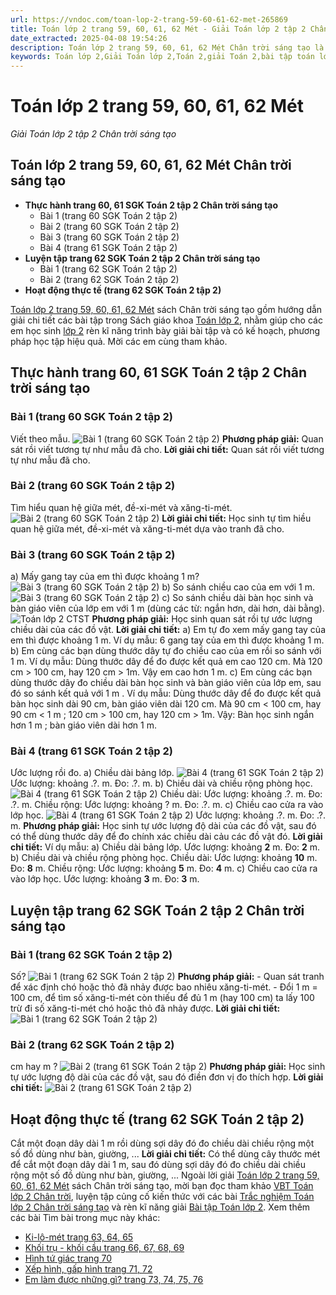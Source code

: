 ```yaml
---
url: https://vndoc.com/toan-lop-2-trang-59-60-61-62-met-265869
title: Toán lớp 2 trang 59, 60, 61, 62 Mét - Giải Toán lớp 2 tập 2 Chân trời sáng tạo - VnDoc.com
date_extracted: 2025-04-08 19:54:26
description: Toán lớp 2 trang 59, 60, 61, 62 Mét Chân trời sáng tạo là tài liệu giải Toán lớp 2 nằm trong chương trình giảng dạy sách Chân trời sáng tạo. Mời các em cùng tham khảo giải toán lớp 2.
keywords: Toán lớp 2,Giải Toán lớp 2,Toán 2,giải Toán 2,bài tập toán lớp 2,toan lop 2,toán lớp 2 tập 2,toán 2 tập 2,học toán lớp 2,toán lớp 2 sách Chân trời,toán lớp 2 chân trời sáng tạo,Sách giáo khoa lớp 2 Chân trời sáng tạo,Toán lớp 2 trang 60 chân trời sáng tạo,Toán lớp 2 trang 61 chân trời sáng tạo tập 2,Toán lớp 2 trang 62 tập 2,Toán lớp 2 Chân trời sáng tạo Tập 2 trang 60
---
```


# Toán lớp 2 trang 59, 60, 61, 62 Mét
 _Giải Toán lớp 2 tập 2 Chân trời sáng tạo_
## **Toán lớp 2 trang 59, 60, 61, 62 Mét Chân trời sáng tạo**
  * **Thực hành trang 60, 61 SGK Toán 2 tập 2 Chân trời sáng tạo**
    * Bài 1 \(trang 60 SGK Toán 2 tập 2\)
    * Bài 2 \(trang 60 SGK Toán 2 tập 2\)
    * Bài 3 \(trang 60 SGK Toán 2 tập 2\)
    * Bài 4 \(trang 61 SGK Toán 2 tập 2\)
  * **Luyện tập trang 62 SGK Toán 2 tập 2 Chân trời sáng tạo**
    * Bài 1 \(trang 62 SGK Toán 2 tập 2\)
    * Bài 2 \(trang 62 SGK Toán 2 tập 2\)
  * **Hoạt động thực tế \(trang 62 SGK Toán 2 tập 2\)**

[Toán lớp 2 trang 59, 60, 61, 62 Mét](<https://vndoc.com/toan-lop-2-trang-59-60-61-62-met-265869>) sách Chân trời sáng tạo gồm hướng dẫn giải chi tiết các bài tập trong  Sách giáo khoa [Toán lớp 2](<https://vndoc.com/toan-lop2> "Toán lớp 2"), nhằm giúp cho các em học sinh [lớp 2](<https://vndoc.com/tai-lieu-hoc-tap-lop2>) rèn kĩ năng trình bày giải bài tập và có kế hoạch, phương pháp học tập hiệu quả. Mời các em cùng tham khảo.
## **Thực hành trang 60, 61 SGK Toán 2 tập 2 Chân trời sáng tạo**
### Bài 1 \(trang 60 SGK Toán 2 tập 2\)
Viết theo mẫu.
![Bài 1 \(trang 60 SGK Toán 2 tập 2\)](https://i.vdoc.vn/data/image/2022/05/20/toan-1.jpg)
**Phương pháp giải:**
Quan sát rồi viết tương tự như mẫu đã cho.
**Lời giải chi tiết:**
Quan sát rồi viết tương tự như mẫu đã cho.
### Bài 2 \(trang 60 SGK Toán 2 tập 2\)
Tìm hiểu quan hệ giữa mét, đề-xi-mét và xăng-ti-mét.
![Bài 2 \(trang 60 SGK Toán 2 tập 2\)](https://i.vdoc.vn/data/image/2022/05/20/toan-2.jpg)
**Lời giải chi tiết:**
Học sinh tự tìm hiều quan hệ giữa mét, đề-xi-mét và xăng-ti-mét dựa vào tranh đã cho.
### Bài 3 \(trang 60 SGK Toán 2 tập 2\)
a\) Mấy gang tay của em thì được khoảng 1 m?
![Bài 3 \(trang 60 SGK Toán 2 tập 2\)](https://i.vdoc.vn/data/image/2022/05/20/toan-3.jpg)
b\) So sánh chiều cao của em với 1 m.
![Bài 3 \(trang 60 SGK Toán 2 tập 2\)](https://i.vdoc.vn/data/image/2022/05/20/toan-4.jpg)
c\) So sánh chiều dài bàn học sinh và bàn giáo viên của lớp em với 1 m \(dùng các từ: ngắn hơn, dài hơn, dài bằng\).
![Toán lớp 2 CTST](https://i.vdoc.vn/data/image/2022/05/20/toan-6.jpg)
**Phương pháp giải:**
Học sinh quan sát rồi tự ước lượng chiều dài của các đồ vật.
**Lời giải chi tiết:**
a\) Em tự đo xem mấy gang tay của em thì được khoảng 1 m.
Ví dụ mẫu: 6 gang tay của em thì được khoảng 1 m.
b\) Em cùng các bạn dùng thước dây tự đo chiều cao của em rồi so sánh với 1 m.
Ví dụ mẫu: Dùng thước dây để đo được kết quả em cao 120 cm.
Mà 120 cm > 100 cm, hay 120 cm > 1m.
Vậy em cao hơn 1 m.
c\) Em cùng các bạn dùng thước dây đo chiều dài bàn học sinh và bàn giáo viên của lớp em, sau đó so sánh kết quả với 1 m .
Ví dụ mẫu: Dùng thước dây để đo được kết quả bàn học sinh dài 90 cm, bàn giáo viên dài 120 cm.
Mà 90 cm < 100 cm, hay 90 cm < 1 m ;
120 cm > 100 cm, hay 120 cm > 1m.
Vậy: Bàn học sinh ngắn hơn 1 m ; bàn giáo viên dài hơn 1 m.
### Bài 4 \(trang 61 SGK Toán 2 tập 2\)
Ước lượng rồi đo.
a\) Chiều dài bảng lớp.
![Bài 4 \(trang 61 SGK Toán 2 tập 2\)](https://i.vdoc.vn/data/image/2022/05/20/toan-10.jpg)
Ước lượng: khoảng .?. m.
Đo: .?. m.
b\) Chiều dài và chiều rộng phòng học.
![Bài 4 \(trang 61 SGK Toán 2 tập 2\)](https://i.vdoc.vn/data/image/2022/05/20/toan-11.jpg)
Chiều dài:
Ước lượng: khoảng .?. m.
Đo: .?. m.
Chiều rộng:
Ước lượng: khoảng ? m.
Đo: .?. m.
c\) Chiều cao cửa ra vào lớp học.
![Bài 4 \(trang 61 SGK Toán 2 tập 2\)](https://i.vdoc.vn/data/image/2022/05/20/toan-12.jpg)
Ước lượng: khoảng .?. m.
Đo: .?. m.
**Phương pháp giải:**
Học sinh tự ước lượng độ dài của các đồ vật, sau đó có thể dùng thước dây để đo chính xác chiều dài cảu các đồ vật đó.
**Lời giải chi tiết:**
Ví dụ mẫu:
a\) Chiều dài bảng lớp.
Ước lượng: khoảng **2** m.
Đo: **2** m.
b\) Chiều dài và chiều rộng phòng học.
Chiều dài:
Ước lượng: khoảng **10** m.
Đo: **8** m.
Chiều rộng:
Ước lượng: khoảng **5** m.
Đo: **4** m.
c\) Chiều cao cửa ra vào lớp học.
Ước lượng: khoảng **3** m.
Đo: **3** m.
## **Luyện tập trang 62 SGK Toán 2 tập 2 Chân trời sáng tạo**
### Bài 1 \(trang 62 SGK Toán 2 tập 2\)
Số?
![Bài 1 \(trang 62 SGK Toán 2 tập 2\)](https://i.vdoc.vn/data/image/2022/05/20/toan-13.jpg)
**Phương pháp giải:**
\- Quan sát tranh để xác định chó hoặc thỏ đã nhảy được bao nhiêu xăng-ti-mét.
\- Đổi 1 m = 100 cm, để tìm số xăng-ti-mét còn thiếu để đủ 1 m \(hay 100 cm\) ta lấy 100 trừ đi số xăng-ti-mét chó hoặc thỏ đã nhảy được.
**Lời giải chi tiết:**
![Bài 1 \(trang 62 SGK Toán 2 tập 2\)](https://i.vdoc.vn/data/image/2022/05/20/toan-14.jpg)
### Bài 2 \(trang 62 SGK Toán 2 tập 2\)
cm hay m ?
![Bài 2 \(trang 61 SGK Toán 2 tập 2\)](https://i.vdoc.vn/data/image/2022/05/20/toan-15.jpg)
**Phương pháp giải:**
Học sinh tự ước lượng độ dài của các đồ vật, sau đó điền đơn vị đo thích hợp.
**Lời giải chi tiết:**
![Bài 2 \(trang 61 SGK Toán 2 tập 2\)](https://i.vdoc.vn/data/image/2022/05/20/toan-16.jpg)
## Hoạt động thực tế \(trang 62 SGK Toán 2 tập 2\)
Cắt một đoạn dây dài 1 m rồi dùng sợi dây đó đo chiều dài chiều rộng một số đồ dùng như bàn, giường, ...
**Lời giải chi tiết:**
Có thể dùng cây thước mét để cắt một đoạn dây dài 1 m, sau đó dùng sợi dây đó đo chiều dài chiều rộng một số đồ dùng như bàn, giường, ...
Ngoài lời giải [Toán lớp 2 trang 59, 60, 61, 62 Mét](<https://vndoc.com/toan-lop-2-trang-59-60-61-62-met-265869>) sách Chân trời sáng tạo, mời bạn đọc tham khảo [VBT Toán lớp 2 Chân trời](<https://vndoc.com/vo-bai-tap-toan-lop-2-chan-troi-sang-tao> "VBT Toán lớp 2 Chân trời"), luyện tập củng cố kiến thức với các bài [Trắc nghiệm Toán lớp 2 Chân trời sáng tạo](<https://vndoc.com/trac-nghiem-toan-lop-2-chan-troi-sang-tao> "Trắc nghiệm Toán lớp 2 Chân trời sáng tạo") và rèn kĩ năng giải [Bài tập Toán lớp 2](<https://vndoc.com/bai-tap-toan-lop2> "Bài tập Toán lớp 2").
Xem thêm các bài Tìm bài trong mục này khác:
  * [Ki-lô-mét trang 63, 64, 65](</toan-lop-2-trang-63-64-65-ki-lo-met-265911>)
  * [Khối trụ - khối cầu trang 66, 67, 68, 69](</toan-lop-2-trang-66-67-68-69-khoi-tru-khoi-cau-265919>)
  * [Hình tứ giác trang 70](</toan-lop-2-trang-70-hinh-tu-giac-266318>)
  * [Xếp hình, gấp hình trang 71, 72](</toan-lop-2-trang-71-72-xep-hinh-gap-hinh-266321>)
  * [Em làm được những gì? trang 73, 74, 75, 76](</toan-lop-2-trang-73-74-75-76-em-lam-duoc-nhung-gi-266324>)


